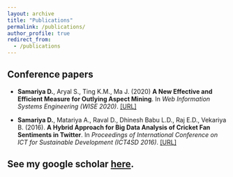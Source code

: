```yaml
---
layout: archive
title: "Publications"
permalink: /publications/
author_profile: true
redirect_from:
  - /publications
---
```


Conference papers
-----------------

- **Samariya D.**, Aryal S., Ting K.M., Ma J. (2020) **A New Effective and Efficient Measure for Outlying Aspect Mining**. In *Web Information Systems Engineering (WISE 2020)*. [[URL]](https://link.springer.com/chapter/10.1007/978-3-030-62008-0_32)

- **Samariya D.**, Matariya A., Raval D., Dhinesh Babu L.D., Raj E.D., Vekariya B. (2016). **A Hybrid Approach for Big Data Analysis of Cricket Fan Sentiments in Twitter**. In *Proceedings of International Conference on ICT for Sustainable Development (ICT4SD 2016)*. [[URL]](https://link.springer.com/chapter/10.1007/978-981-10-0129-1_53)



## See my google scholar [here](https://scholar.google.com/citations?user=QHkjuqYAAAAJ&hl=en).